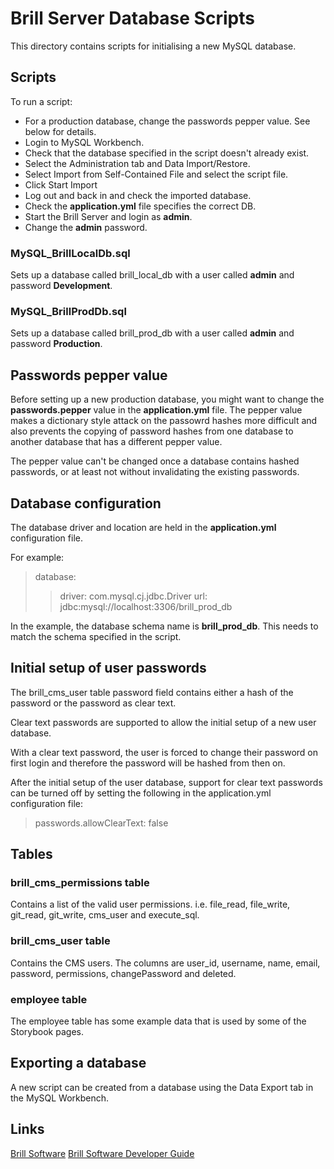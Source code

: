 # Brill Server Database Scripts

This directory contains scripts for initialising a new MySQL database.

## Scripts

To run a script:

- For a production database, change the passwords pepper value. See below for details.
- Login to MySQL Workbench.
- Check that the database specified in the script doesn't already exist.
- Select the Administration tab and Data Import/Restore.
- Select Import from Self-Contained File and select the script file.
- Click Start Import
- Log out and back in and check the imported database.
- Check the **application.yml** file specifies the correct DB.
- Start the Brill Server and login as **admin**.
- Change the **admin** password.

### MySQL_BrillLocalDb.sql

Sets up a database called brill_local_db with a user called **admin** and password **Development**.

### MySQL_BrillProdDb.sql

Sets up a database called brill_prod_db with a user called **admin** and password **Production**.

## Passwords pepper value

Before setting up a new production database, you might want to change the **passwords.pepper** 
value in the **application.yml** file. The pepper value makes a dictionary style attack on the
passowrd hashes more difficult and also prevents the copying of password hashes from one 
database to another database that has a different pepper value.

The pepper value can't be changed once a database contains hashed passwords, or at least not 
without invalidating the existing passwords.

## Database configuration

The database driver and location are held in the **application.yml** configuration file. 

For example:

> database:
>> driver: com.mysql.cj.jdbc.Driver
>> url: jdbc:mysql://localhost:3306/brill_prod_db    

In the example, the database schema name is **brill_prod_db**. This needs to match the schema specified in the script.

## Initial setup of user passwords

The brill_cms_user table password field contains either a hash of the password or the password as clear text. 

Clear text passwords are supported to allow the initial setup of a new user database.

With a clear text password, the user is forced to change their password on first login and therefore the
password will be hashed from then on.

After the initial setup of the user database, support for clear text passwords can be turned off by setting
the following in the application.yml configuration file:

> passwords.allowClearText: false


## Tables

### brill_cms_permissions table

Contains a list of the valid user permissions. i.e. file_read, file_write, git_read, git_write, cms_user and execute_sql.

### brill_cms_user table

Contains the CMS users. The columns are user_id, username, name, email, password, permissions, changePassword and deleted.

### employee table

The employee table has some example data that is used by some of the Storybook pages.

## Exporting a database

A new script can be created from a database using the Data Export tab in the MySQL Workbench.

## Links

[Brill Software](https://www.brill.software "Brill Software")
[Brill Software Developer Guide](https://brill_software/developers_guideBrill "Developers Guide")

